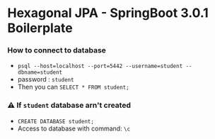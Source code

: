 # Hexagonal JPA - SpringBoot 3.0.1 Boilerplate

### How to connect to database 
- `psql --host=localhost --port=5442 --username=student --dbname=student`
- password : `student`
- Then you can `SELECT * FROM student;`

### ⚠️ If `student` database arn't created 
- `CREATE DATABASE student;`
- Access to database with command: `\c`
